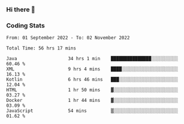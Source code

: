 ### Hi there 👋

<!--
**Girrafeec/girrafeec** is a ✨ _special_ ✨ repository because its `README.md` (this file) appears on your GitHub profile.

Here are some ideas to get you started:

- 🔭 I’m currently working on ...
- 🌱 I’m currently learning ...
- 👯 I’m looking to collaborate on ...
- 🤔 I’m looking for help with ...
- 💬 Ask me about ...
- 📫 How to reach me: ...
- 😄 Pronouns: ...
- ⚡ Fun fact: ...
-->

### Coding Stats
<!--START_SECTION:waka-->

```text
From: 01 September 2022 - To: 02 November 2022

Total Time: 56 hrs 17 mins

Java                   34 hrs 1 min    ███████████████░░░░░░░░░░   60.46 %
XML                    9 hrs 4 mins    ████░░░░░░░░░░░░░░░░░░░░░   16.13 %
Kotlin                 6 hrs 46 mins   ███░░░░░░░░░░░░░░░░░░░░░░   12.04 %
HTML                   1 hr 50 mins    ▓░░░░░░░░░░░░░░░░░░░░░░░░   03.27 %
Docker                 1 hr 44 mins    ▓░░░░░░░░░░░░░░░░░░░░░░░░   03.09 %
JavaScript             54 mins         ▒░░░░░░░░░░░░░░░░░░░░░░░░   01.62 %
```

<!--END_SECTION:waka-->
